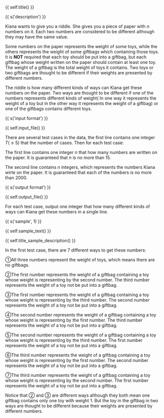{{ self.title() }}

{{ s('description') }}

Kiana wants to give you a riddle. She gives you a piece of paper with $n$ numbers on it. Each two numbers are considered to be different although they may have the same value.

Some numbers on the paper represents the weight of some toys, while the others represents the weight of some giftbags which containing those toys. It is **NOT** required that each toy should be put into a giftbag, but each giftbag whose weight written on the paper should contain at least one toy. The weight of a giftbag is the total weight of toys it contains. Two toys or two giftbags are thought to be different if their weights are presented by different numbers.

The riddle is how many different kinds of ways can Kiana get these numbers on the paper. Two ways are thought to be different if one of the numbers represents different kinds of weight( In one way it represents the weight of a toy but in the other way it represents the weight of a giftbag) or one of the giftbags contains different toys.

{{ s('input format') }}

{{ self.input_file() }}

There are several test cases in the data, the first line contains one integer $T(\leq5)$ that the number of cases. Then for each test case:

The first line contains one integer $n$ that how many numbers are written on the paper. It is guaranteed that $n$ is no more than $15$.

The second line contains $n$ integers, which represents the numbers Kiana wirte on the paper. It is guaranteed that each of the numbers is no more than $2000$.

{{ s('output format') }}

{{ self.output_file() }}

For each test case, output one integer that how many different kinds of ways can Kiana get these numbers in a single line.

{{ s('sample', 1) }}

{{ self.sample_text() }}

{{ self.title_sample_description() }}

In the first test case, there are $7$ different ways to get these numbers:

①All three numbers represent the weight of toys, which means there are no giftbags.

②The first number represents the weight of a giftbag containing a toy whose weight is representing by the second number. The third number represents the weight of a toy not be put into a giftbag.

③The first number represents the weight of a giftbag containing a toy whose weight is representing by the third number. The second number represents the weight of a toy not be put into a giftbag.

④The second number represents the weight of a giftbag containing a toy whose weight is representing by the first number. The third number represents the weight of a toy not be put into a giftbag.

⑤The second number represents the weight of a giftbag containing a toy whose weight is representing by the third number. The first number represents the weight of a toy not be put into a giftbag.

⑥The third number represents the weight of a giftbag containing a toy whose weight is representing by the first number. The second number represents the weight of a toy not be put into a giftbag.

⑦The third number represents the weight of a giftbag containing a toy whose weight is representing by the second number. The first number represents the weight of a toy not be put into a giftbag.

Notice that ② and ③ are different ways although they both mean one giftbag contains only one toy with weight $1$. But the toy in the giftbag in two ways are thought to be different because their weights are presented by different numbers.
